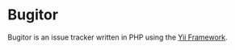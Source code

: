 # Bugitor

Bugitor is an issue tracker written in PHP using the [Yii Framework](http://www.yiframework.com/).

